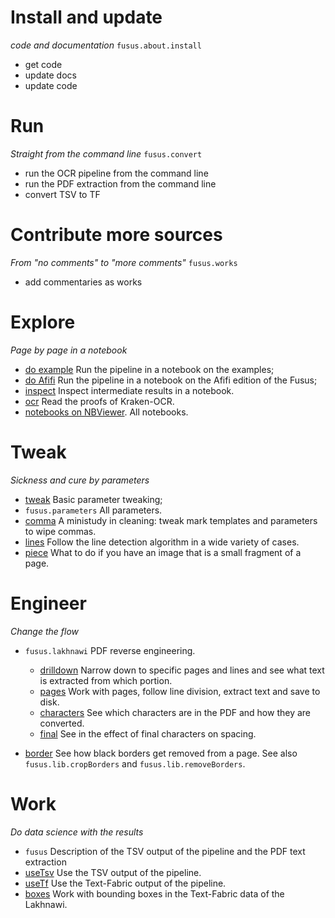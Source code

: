 # Install and update

*code and documentation* `fusus.about.install`

* get code
* update docs
* update code

# Run 

*Straight from the command line* `fusus.convert`

* run the OCR pipeline from the command line
* run the PDF extraction from the command line
* convert TSV to TF

# Contribute more sources

*From "no comments" to "more comments"* `fusus.works`

* add commentaries as works

# Explore

*Page by page in a notebook*

* [do example](https://nbviewer.jupyter.org/github/among/fusus/blob/master/notebooks/example/do.ipynb)
  Run the pipeline in a notebook on the examples;
* [do Afifi](https://nbviewer.jupyter.org/github/among/fusus/blob/master/notebooks/Afifi/do.ipynb)
  Run the pipeline in a notebook on the Afifi edition of the Fusus;
* [inspect](https://nbviewer.jupyter.org/github/among/fusus/blob/master/notebooks/example/inspect.ipynb)
  Inspect intermediate results in a notebook.
* [ocr](https://nbviewer.jupyter.org/github/among/fusus/blob/master/notebooks/example/ocr.ipynb)
  Read the proofs of Kraken-OCR.
* [notebooks on NBViewer](https://nbviewer.jupyter.org/github/among/fusus/tree/master/notebooks/).
  All notebooks.


# Tweak

*Sickness and cure by parameters*

* [tweak](https://nbviewer.jupyter.org/github/among/fusus/blob/master/notebooks/example/tweak.ipynb)
  Basic parameter tweaking;
* `fusus.parameters`
  All parameters.
* [comma](https://nbviewer.jupyter.org/github/among/fusus/blob/master/notebooks/example/comma.ipynb)
  A ministudy in cleaning: tweak mark templates and parameters to wipe commas.
* [lines](https://nbviewer.jupyter.org/github/among/fusus/blob/master/notebooks/example/lines.ipynb)
  Follow the line detection algorithm in a wide variety of cases.
* [piece](https://nbviewer.jupyter.org/github/among/fusus/blob/master/notebooks/example/piece.ipynb)
  What to do if you have an image that is a small fragment of a page.


# Engineer

*Change the flow*

* `fusus.lakhnawi` 
  PDF reverse engineering.

  * [drilldown](https://nbviewer.jupyter.org/github/among/fusus/blob/master/notebooks/Lakhnawi/drilldown.ipynb)
    Narrow down to specific pages and lines and see what text is extracted from which portion. 
  * [pages](https://nbviewer.jupyter.org/github/among/fusus/blob/master/notebooks/Lakhnawi/pages.ipynb)
    Work with pages, follow line division, extract text and save to disk.
  * [characters](https://nbviewer.jupyter.org/github/among/fusus/blob/master/notebooks/Lakhnawi/characters.ipynb)
    See which characters are in the PDF and how they are converted.
  * [final](https://nbviewer.jupyter.org/github/among/fusus/blob/master/notebooks/Lakhnawi/final.ipynb)
    See in the effect of final characters on spacing.
* [border](https://nbviewer.jupyter.org/github/among/fusus/blob/master/notebooks/example/border.ipynb)
  See how black borders get removed from a page.
  See also `fusus.lib.cropBorders` and `fusus.lib.removeBorders`.


# Work

*Do data science with the results*

* `fusus` Description of the TSV output of the pipeline and the PDF text extraction
* [useTsv](https://nbviewer.jupyter.org/github/among/fusus/blob/master/notebooks/useTsv.ipynb)
  Use the TSV output of the pipeline.
* [useTf](https://nbviewer.jupyter.org/github/among/fusus/blob/master/notebooks/useTf.ipynb)
  Use the Text-Fabric output of the pipeline.
* [boxes](https://nbviewer.jupyter.org/github/among/fusus/blob/master/notebooks/Lakhnawi/boxes.ipynb)
  Work with bounding boxes in the Text-Fabric data of the Lakhnawi.
